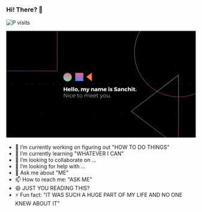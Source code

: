 ### Hi! There? 👋
<p align="left"> <img src="https://komarev.com/ghpvc/?username=Sanchitraina1999" alt="P visits" /> </p>

![Code](https://github.com/Sanchitraina1999/Sanchitraina1999/blob/master/banner.png?raw=true)

- 🔭 I’m currently working on figuring out "HOW TO DO THINGS"
- 🌱 I’m currently learning "WHATEVER I CAN"
- 👯 I’m looking to collaborate on ...
- 🤔 I’m looking for help with ...
- 💬 Ask me about "ME"
- 📫 How to reach me: "ASK ME"
- 😄 JUST YOU READING THIS?
- ⚡ Fun fact: "IT WAS SUCH A HUGE PART OF MY LIFE AND NO ONE KNEW ABOUT IT"
